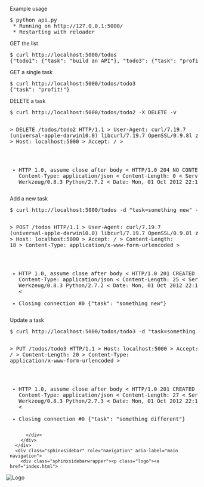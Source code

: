 <p>Example usage</p>
<div class="highlight-default notranslate"><div class="highlight"><pre><span></span>$ python api.py
 * Running on http://127.0.0.1:5000/
 * Restarting with reloader
</pre></div>
</div>
<p>GET the list</p>
<div class="highlight-default notranslate"><div class="highlight"><pre><span></span>$ curl http://localhost:5000/todos
{&quot;todo1&quot;: {&quot;task&quot;: &quot;build an API&quot;}, &quot;todo3&quot;: {&quot;task&quot;: &quot;profit!&quot;}, &quot;todo2&quot;: {&quot;task&quot;: &quot;?????&quot;}}
</pre></div>
</div>
<p>GET a single task</p>
<div class="highlight-default notranslate"><div class="highlight"><pre><span></span>$ curl http://localhost:5000/todos/todo3
{&quot;task&quot;: &quot;profit!&quot;}
</pre></div>
</div>
<p>DELETE a task</p>
<div class="highlight-default notranslate"><div class="highlight"><pre><span></span>$ curl http://localhost:5000/todos/todo2 -X DELETE -v

&gt; DELETE /todos/todo2 HTTP/1.1
&gt; User-Agent: curl/7.19.7 (universal-apple-darwin10.0) libcurl/7.19.7 OpenSSL/0.9.8l zlib/1.2.3
&gt; Host: localhost:5000
&gt; Accept: */*
&gt;
* HTTP 1.0, assume close after body
&lt; HTTP/1.0 204 NO CONTENT
&lt; Content-Type: application/json
&lt; Content-Length: 0
&lt; Server: Werkzeug/0.8.3 Python/2.7.2
&lt; Date: Mon, 01 Oct 2012 22:10:32 GMT
</pre></div>
</div>
<p>Add a new task</p>
<div class="highlight-default notranslate"><div class="highlight"><pre><span></span>$ curl http://localhost:5000/todos -d &quot;task=something new&quot; -X POST -v

&gt; POST /todos HTTP/1.1
&gt; User-Agent: curl/7.19.7 (universal-apple-darwin10.0) libcurl/7.19.7 OpenSSL/0.9.8l zlib/1.2.3
&gt; Host: localhost:5000
&gt; Accept: */*
&gt; Content-Length: 18
&gt; Content-Type: application/x-www-form-urlencoded
&gt;
* HTTP 1.0, assume close after body
&lt; HTTP/1.0 201 CREATED
&lt; Content-Type: application/json
&lt; Content-Length: 25
&lt; Server: Werkzeug/0.8.3 Python/2.7.2
&lt; Date: Mon, 01 Oct 2012 22:12:58 GMT
&lt;
* Closing connection #0
{&quot;task&quot;: &quot;something new&quot;}
</pre></div>
</div>
<p>Update a task</p>
<div class="highlight-default notranslate"><div class="highlight"><pre><span></span>$ curl http://localhost:5000/todos/todo3 -d &quot;task=something different&quot; -X PUT -v

&gt; PUT /todos/todo3 HTTP/1.1
&gt; Host: localhost:5000
&gt; Accept: */*
&gt; Content-Length: 20
&gt; Content-Type: application/x-www-form-urlencoded
&gt;
* HTTP 1.0, assume close after body
&lt; HTTP/1.0 201 CREATED
&lt; Content-Type: application/json
&lt; Content-Length: 27
&lt; Server: Werkzeug/0.8.3 Python/2.7.3
&lt; Date: Mon, 01 Oct 2012 22:13:00 GMT
&lt;
* Closing connection #0
{&quot;task&quot;: &quot;something different&quot;}
</pre></div>
</div>
</div>
</div>


          </div>
        </div>
      </div>
      <div class="sphinxsidebar" role="navigation" aria-label="main navigation">
        <div class="sphinxsidebarwrapper"><p class="logo"><a href="index.html">
  <img class="logo" src="_static/flask-restful-small.png" alt="Logo"
    style="margin-left: -10px"/>
</a></p>
